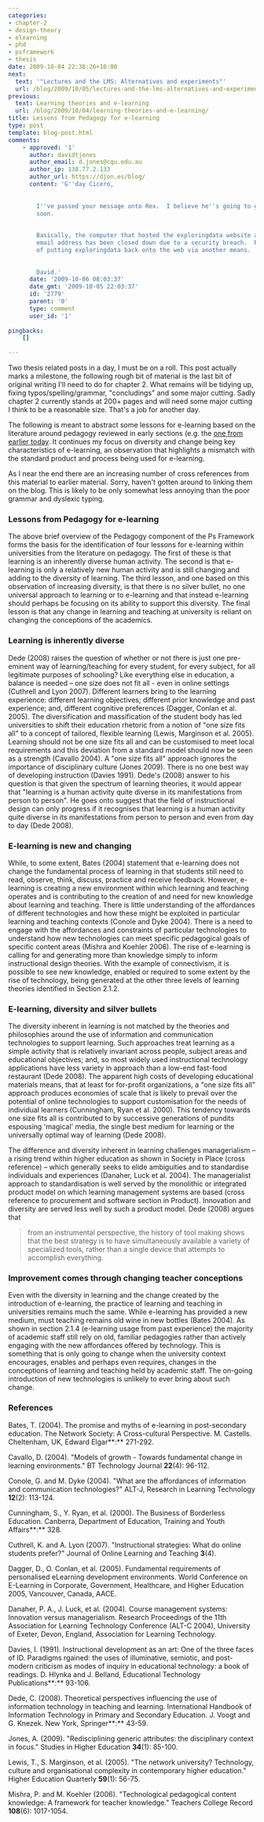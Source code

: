 ```yaml
---
categories:
- chapter-2
- design-theory
- elearning
- phd
- psframework
- thesis
date: 2009-10-04 22:38:26+10:00
next:
  text: '"Lectures and the LMS: Alternatives and experiments"'
  url: /blog/2009/10/05/lectures-and-the-lms-alternatives-and-experiments/
previous:
  text: Learning theories and e-learning
  url: /blog/2009/10/04/learning-theories-and-e-learning/
title: Lessons from Pedagogy for e-learning
type: post
template: blog-post.html
comments:
    - approved: '1'
      author: davidtjones
      author_email: d.jones@cqu.edu.au
      author_ip: 138.77.2.133
      author_url: https://djon.es/blog/
      content: 'G''day Cicero,
    
    
        I''ve passed your message onto Rex.  I believe he''s going to get back to you
        soon.
    
    
        Basically, the computer that hosted the exploringdata website and Rex''s cq-pan
        email address has been closed down due to a security breach.  Rex is in the process
        of putting exploringdata back onto the web via another means.
    
    
        David.'
      date: '2009-10-06 08:03:37'
      date_gmt: '2009-10-05 22:03:37'
      id: '2779'
      parent: '0'
      type: comment
      user_id: '1'
    
pingbacks:
    []
    
---
```

Two thesis related posts in a day, I must be on a roll. This post actually marks a milestone, the following rough bit of material is the last bit of original writing I'll need to do for chapter 2. What remains will be tidying up, fixing typos/spelling/grammar, "concludings" and some major cutting. Sadly chapter 2 currently stands at 200+ pages and will need some major cutting I think to be a reasonable size. That's a job for another day.

The following is meant to abstract some lessons for e-learning based on the literature around pedagogy reviewed in early sections (e.g. the [one from earlier today](/blog/2009/10/04/learning-theories-and-e-learning/). It continues my focus on diversity and change being key characteristics of e-learning, an observation that highlights a mismatch with the standard product and process being used for e-learning.

As I near the end there are an increasing number of cross references from this material to earlier material. Sorry, haven't gotten around to linking them on the blog. This is likely to be only somewhat less annoying than the poor grammar and dyslexic typing.

### Lessons from Pedagogy for e-learning

The above brief overview of the Pedagogy component of the Ps Framework forms the basis for the identification of four lessons for e-learning within universities from the literature on pedagogy. The first of these is that learning is an inherently diverse human activity. The second is that e-learning is only a relatively new human activity and is still changing and adding to the diversity of learning. The third lesson, and one based on this observation of increasing diversity, is that there is no silver bullet, no one universal approach to learning or to e-learning and that instead e-learning should perhaps be focusing on its ability to support this diversity. The final lesson is that any change in learning and teaching at university is reliant on changing the conceptions of the academics.

### Learning is inherently diverse

Dede (2008) raises the question of whether or not there is just one pre-eminent way of learning/teaching for every student, for every subject, for all legitimate purposes of schooling? Like everything else in education, a balance is needed – one size does not fit all - even in online settings (Cuthrell and Lyon 2007). Different learners bring to the learning experience: different learning objectives; different prior knowledge and past experience; and, different cognitive preferences (Dagger, Conlan et al. 2005). The diversification and massification of the student body has led universities to shift their education rhetoric from a notion of "one size fits all" to a concept of tailored, flexible learning (Lewis, Marginson et al. 2005). Learning should not be one size fits all and can be customised to meet local requirements and this deviation from a standard model should now be seen as a strength (Cavallo 2004). A "one size fits all" approach ignores the importance of disciplinary culture (Jones 2009). There is no one best way of developing instruction (Davies 1991). Dede's (2008) answer to his question is that given the spectrum of learning theories, it would appear that "learning is a human activity quite diverse in its manifestations from person to person". He goes onto suggest that the field of instructional design can only progress if it recognises that learning is a human activity quite diverse in its manifestations from person to person and even from day to day (Dede 2008).

### E-learning is new and changing

While, to some extent, Bates (2004) statement that e-learning does not change the fundamental process of learning in that students still need to read, observe, think, discuss, practice and receive feedback. However, e-learning is creating a new environment within which learning and teaching operates and is contributing to the creation of and need for new knowledge about learning and teaching. There is little understanding of the affordances of different technologies and how these might be exploited in particular learning and teaching contexts (Conole and Dyke 2004). There is a need to engage with the affordances and constraints of particular technologies to understand how new technologies can meet specific pedagogical goals of specific content areas (Mishra and Koehler 2006). The rise of e-learning is calling for and generating more than knowledge simply to inform instructional design theories. With the example of connectivism, it is possible to see new knowledge, enabled or required to some extent by the rise of technology, being generated at the other three levels of learning theories identified in Section 2.1.2.

### E-learning, diversity and silver bullets

The diversity inherent in learning is not matched by the theories and philosophies around the use of information and communication technologies to support learning. Such approaches treat learning as a simple activity that is relatively invariant across people, subject areas and educational objectives; and, so most widely used instructional technology applications have less variety in approach than a low-end fast-food restaurant (Dede 2008). The apparent high costs of developing educational materials means, that at least for for-profit organizations, a "one size fits all" approach produces economies of scale that is likely to prevail over the potential of online technologies to support customisation for the needs of individual learners (Cunningham, Ryan et al. 2000). This tendency towards one size fits all is contributed to by successive generations of pundits espousing 'magical' media, the single best medium for learning or the universally optimal way of learning (Dede 2008).

The difference and diversity inherent in learning challenges managerialism – a rising trend within higher education as shown in Society in Place (cross reference) – which generally seeks to elide ambiguities and to standardise individuals and experiences (Danaher, Luck et al. 2004). The managerialist approach to standardisation is well served by the monolithic or integrated product model on which learning management systems are based (cross reference to procurement and software section in Product). Innovation and diversity are served less well by such a product model. Dede (2008) argues that

> from an instrumental perspective, the history of tool making shows that the best strategy is to have simultaneously available a variety of specialized tools, rather than a single device that attempts to accomplish everything.

### Improvement comes through changing teacher conceptions

Even with the diversity in learning and the change created by the introduction of e-learning, the practice of learning and teaching in universities remains much the same. While e-learning has provided a new medium, must teaching remains old wine in new bottles (Bates 2004). As shown in section 2.1.4 (e-learning usage from past experience) the majority of academic staff still rely on old, familiar pedagogies rather than actively engaging with the new affordances offered by technology. This is something that is only going to change when the university context encourages, enables and perhaps even requires, changes in the conceptions of learning and teaching held by academic staff. The on-going introduction of new technologies is unlikely to ever bring about such change.

### References

Bates, T. (2004). The promise and myths of e-learning in post-secondary education. The Network Society: A Cross-cultural Perspective. M. Castells. Cheltenham, UK, Edward Elgar**:** 271-292.

Cavallo, D. (2004). "Models of growth - Towards fundamental change in learning environments." BT Technology Journal **22**(4): 96-112.

Conole, G. and M. Dyke (2004). "What are the affordances of information and communication technologies?" ALT-J, Research in Learning Technology **12**(2): 113-124.

Cunningham, S., Y. Ryan, et al. (2000). The Business of Borderless Education. Canberra, Department of Education, Training and Youth Affairs**:** 328.

Cuthrell, K. and A. Lyon (2007). "Instructional strategies: What do online students prefer?" Journal of Online Learning and Teaching **3**(4).

Dagger, D., O. Conlan, et al. (2005). Fundamental requirements of personalised eLearning development environments. World Conference on E-Learning in Corporate, Government, Healthcare, and Higher Education 2005, Vancouver, Canada, AACE.

Danaher, P. A., J. Luck, et al. (2004). Course management systems: Innovation versus managerialism. Research Proceedings of the 11th Association for Learning Technology Conference (ALT-C 2004), University of Exeter, Devon, England, Association for Learning Technology.

Davies, I. (1991). Instructional development as an art: One of the three faces of ID. Paradigms rgained: the uses of illuminative, semiotic, and post-modern criticism as modes of inquiry in educational technology: a book of readings. D. Hlynka and J. Belland, Educational Technology Publications**:** 93-106.

Dede, C. (2008). Theoretical perspectives influencing the use of information technology in teaching and learning. International Handbook of Information Technology in Primary and Secondary Education. J. Voogt and G. Knezek. New York, Springer**:** 43-59.

Jones, A. (2009). "Redisciplining generic attributes: the disciplinary context in focus." Studies in Higher Education **34**(1): 85-100.

Lewis, T., S. Marginson, et al. (2005). "The network university? Technology, culture and organisational complexity in contemporary higher education." Higher Education Quarterly **59**(1): 56-75.

Mishra, P. and M. Koehler (2006). "Technological pedagogical content knowledge: A framework for teacher knowledge." Teachers College Record **108**(6): 1017-1054.